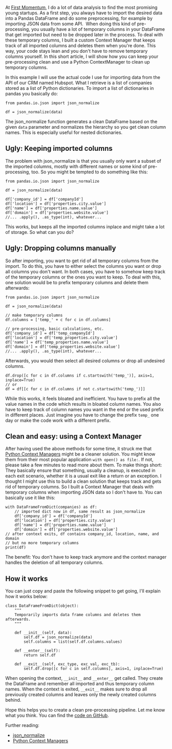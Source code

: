 <!--
.. title: Keeping Pandas DataFrames clean when importing JSON (with Context Managers)
.. slug: keeping-pandas-dataframes-clean-importing-json
.. date: 2019-03-03 10:30:13 UTC+01:00
.. tags: 
.. category: 
.. link: 
.. description: 
.. type: text
-->

At [First Momentum](https://firstmomentum.vc), I do a lot of data analysis to find the most promising young startups.
As a first step, you always have to import the desired data into a Pandas DataFrame
and do some preprocessing, for example by importing JSON data from some API. 
When doing this kind of pre-processing,
you usually have a lot of temporary columns in your DataFrame that get imported but need to be dropped later in the process.
To deal with these temporary columns,
I built a custom Context Manager that keeps track of all imported columns
and deletes them when you're done.
This way, your code stays lean and you don't have to remove temporary columns yourself.
In this short article, I will show how you can keep your pre-processing clean
and use a Python ContextManager to clean up temporary columns.

In this example I will use the actual code I use for importing data from the API of our CRM named Hubspot.
What I retrieve is a list of companies stored as a list of Python dictionaries.
To import a list of dictionaries in pandas you basically do:

```
from pandas.io.json import json_normalize

df = json_normalize(data)
```

The json_normalize function generates a clean DataFrame based on the given `data` parameter and normalizes the hierarchy so you get clean column names.
This is especially useful for nested dictionaries.

## Ugly: Keeping imported columns
The problem with json_normalize is that you usually only want a subset of the imported columns,
mostly with different names or some kind of pre-processing, too.
So you might be tempted to do something like this:
```
from pandas.io.json import json_normalize

df = json_normalize(data)

df['company_id'] = df['companyId']
df['location'] = df['properties.city.value']
df['name'] = df['properties.name.value']
df['domain'] = df['properties.website.value']
//... .apply(), .as_type(int), whatever...
```

This works, but keeps all the imported columns inplace and might take a lot of storage.
So what can you do?

## Ugly: Dropping columns manually
So after importing, you want to get rid of all temporary columns from the import.
To do this, you have to either select the columns you want or drop all columns you don't want.
In both cases, you have to somehow keep track of the temporary columns or the ones you want to keep.
To deal with this, one solution would be to prefix temporary columns and delete them afterwards:
```
from pandas.io.json import json_normalize

df = json_normalize(data)

// make temporary columns
df.columns = ['temp_' + c for c in df.columns]

// pre-processing, basic calculations, etc.
df['company_id'] = df['temp_companyId']
df['location'] = df['temp_properties.city.value']
df['name'] = df['temp_properties.name.value']
df['domain'] = df['temp_properties.website.value']
//... .apply(), .as_type(int), whatever...
```

Afterwards, you would then select all desired columns or drop all undesired columns.
```
df.drop([c for c in df.columns if c.startswith('temp_')], axis=1, inplace=True)
// or
df = df[[c for c in df.columns if not c.startswith('temp_')]]
```

While this works, it feels bloated and inefficient.
You have to prefix all the value names in the code which results in bloated column names.
You also have to keep track of column names you want in the end
or the used prefix in different places.
Just imagine you have to change the prefix `temp_` one day or make the code work with a different prefix.

## Clean and easy: using a Context Manager
After having used the above methods for some time, it struck me that [Python Context Managers](https://jeffknupp.com/blog/2016/03/07/python-with-context-managers/) might be a cleaner solution.
You might know them from their most popular application `with open() as file:`.
If not, please take a few minutes to read more about them.
To make things short: They basically ensure that something, usually a cleanup, is executed in each exit scenario,
whether it is a usual exit like a return or an exception.
I thought I might use this to build a clean solution that keeps track and gets rid of temporary columns.
So I built a Context Manager that deals with temporary columns when importing JSON data so I don't have to.
You can basically use it like this:

```
with DataFrameFromDict(companies) as df:
    // imported dict now in df, same result as json_normalize
    df['company_id'] = df['companyId']
    df['location'] = df['properties.city.value']
    df['name'] = df['properties.name.value']
    df['domain'] = df['properties.website.value']
// after context exits, df contains company_id, location, name, and domain
// but no more temporary columns
print(df)
```

The benefit: You don't have to keep track anymore and the context manager handles the deletion of all temporary columns.

## How it works
You can just copy and paste the following snippet to get going, I'll explain how it works below:

```
class DataFrameFromDict(object):
    """
    Temporarily imports data frame columns and deletes them afterwards.
    """

    def __init__(self, data):
        self.df = json_normalize(data)
        self.columns = list(self.df.columns.values)

    def __enter__(self):
        return self.df

    def __exit__(self, exc_type, exc_val, exc_tb):
        self.df.drop([c for c in self.columns], axis=1, inplace=True)
```

When opening the context, `__init__` and `__enter__` get called.
They create the DataFrame and remember all imported and thus temporary column names.
When the context is exited, `__exit__` makes sure to drop all previously created columns
and leaves only the newly created columns behind.

Hope this helps you to create a clean pre-processing pipeline.
Let me know what you think.
You can find the [code on GitHub](https://gist.github.com/lorey/2b57b4ebfec4d45221e15a49060f80d2).


Further reading:
- [json_normalize](https://pandas.pydata.org/pandas-docs/stable/reference/api/pandas.io.json.json_normalize.html)
- [Python Context Managers](https://jeffknupp.com/blog/2016/03/07/python-with-context-managers/)